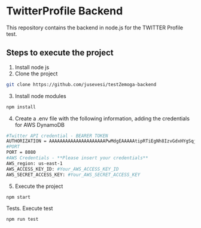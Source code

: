 # TwitterProfile Backend

This repository contains the backend in node.js for the TWITTER Profile test.

## Steps to execute the project
1. Install node js
2. Clone the project
```sh
git clone https://github.com/jusevesi/testZemoga-backend
```
3. Install node modules
```sh
npm install
```   
4. Create a .env file with the following information, adding the credentials for AWS DynamoDB
```sh
#Twitter API credential - BEARER TOKEN 
AUTHORIZATION = AAAAAAAAAAAAAAAAAAAAAPwMdgEAAAAAtipRTiEgNh8IzvGdxHYgSqjjG6Q%3DBsQIb5HKaad8eAx31Pii29hx1NkuSyeyS4gbTsyzd7QHjaFP4F
#PORT
PORT = 8080
#AWS Credentials - **Please insert your credentials**
AWS_region: us-east-1
AWS_ACCESS_KEY_ID: #Your_AWS_ACCESS_KEY_ID
AWS_SECRET_ACCESS_KEY: #Your_AWS_SECRET_ACCESS_KEY
```   
5. Execute the project
```sh
npm start
```  
Tests. Execute test
```sh
npm run test
```  
